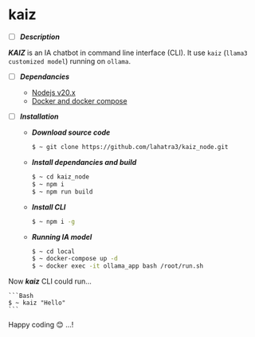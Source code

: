 # kaiz

- [ ] ***Description***

***KAIZ*** is an IA chatbot in command line interface (CLI). It use `kaiz` (`llama3 customized model`) running on `ollama`.

- [ ] ***Dependancies***
    - [Nodejs v20.x](https://nodejs.org)
    - [Docker and docker compose](https://www.docker.com)

- [ ] ***Installation***

    - ***Download source code***
        ```Bash
        $ ~ git clone https://github.com/lahatra3/kaiz_node.git
        ```
    
    - ***Install dependancies and build***
        ```Bash
        $ ~ cd kaiz_node
        $ ~ npm i
        $ ~ npm run build
        ```
    
    - ***Install CLI***
        ```Bash
        $ ~ npm i -g
        ```
    
    - ***Running IA model***
        ```Bash
        $ ~ cd local
        $ ~ docker-compose up -d
        $ ~ docker exec -it ollama_app bash /root/run.sh
        ```


Now ***kaiz*** CLI could run...

    ```Bash
    $ ~ kaiz "Hello"
    ```
    
Happy coding 😊 ...!